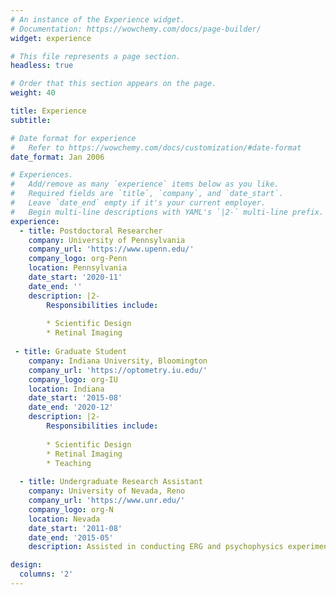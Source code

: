 ```yaml
---
# An instance of the Experience widget.
# Documentation: https://wowchemy.com/docs/page-builder/
widget: experience

# This file represents a page section.
headless: true

# Order that this section appears on the page.
weight: 40

title: Experience
subtitle:

# Date format for experience
#   Refer to https://wowchemy.com/docs/customization/#date-format
date_format: Jan 2006

# Experiences.
#   Add/remove as many `experience` items below as you like.
#   Required fields are `title`, `company`, and `date_start`.
#   Leave `date_end` empty if it's your current employer.
#   Begin multi-line descriptions with YAML's `|2-` multi-line prefix.
experience:
  - title: Postdoctoral Researcher 
    company: University of Pennsylvania
    company_url: 'https://www.upenn.edu/'
    company_logo: org-Penn
    location: Pennsylvania
    date_start: '2020-11'
    date_end: ''
    description: |2-
        Responsibilities include:
        
        * Scientific Design
        * Retinal Imaging
 
 - title: Graduate Student 
    company: Indiana University, Bloomington
    company_url: 'https://optometry.iu.edu/'
    company_logo: org-IU
    location: Indiana
    date_start: '2015-08'
    date_end: '2020-12'
    description: |2-
        Responsibilities include:
        
        * Scientific Design
        * Retinal Imaging
        * Teaching
        
  - title: Undergraduate Research Assistant
    company: University of Nevada, Reno
    company_url: 'https://www.unr.edu/'
    company_logo: org-N
    location: Nevada
    date_start: '2011-08'
    date_end: '2015-05'
    description: Assisted in conducting ERG and psychophysics experiments

design:
  columns: '2'
---
```

